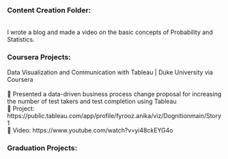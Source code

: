 <h3> Content Creation Folder: </h3> </br>
I wrote a blog and made a video on the basic concepts of Probability and Statistics. </br>


<h3> Coursera Projects: </h3>
Data Visualization and Communication with Tableau | Duke University via Coursera </br> </br>
 Presented a data-driven business process change proposal for increasing the number of test takers
and test completion using Tableau </br>
 Project: https://public.tableau.com/app/profile/fyrooz.anika/viz/Dognitionmain/Story1 </br>
 Video: https://www.youtube.com/watch?v=yi48ckEYG4o </br>


<h3> Graduation Projects: </h3> </br>



